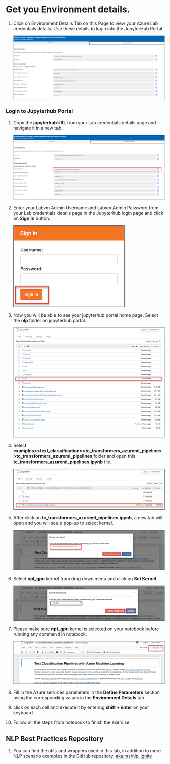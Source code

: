 # Get you Environment details.

1. Click on Environment Details Tab on this Page to view your Azure Lab credentials details. Use these details to login into the JupyterHub Portal.

     ![](images/username.png)
      
      
### Login to Jupyterhub Portal
1. Copy the **jupyterhubURL** from your Lab credentials details page and navigate it in a new tab.

      ![](images/jupyterurl.png)
      
1. Enter your Labvm Admin Username and Labvm Admin Password from your Lab credentials details page in the Jupyterhub login page and click on **Sign In** button.

     ![](images/sign1.png)
     
1. Now you will be able to see your jupyterhub portal home page. Select the **nlp** folder on jupyterhub portal.

     ![](images/nlp.png)
     
1. Select **examples>>text_classification>>tc_transformers_azureml_pipeline>>tc_transformers_azureml_pipelines** folder and open this
**tc_transformers_azureml_pipelines.ipynb** file.

     ![](images/pipeline.png)
     
1. After click on **tc_transformers_azureml_pipelines.ipynb**, a new tab will open and you will see a pop-up to select kernel.
   
   ![](images/popup.png)
     
1. Select **npl_gpu** kernel from drop down menu and click on **Set Kernel**.

    ![](images/nplgpu.png)
     
1. Please make sure **npl_gpu** kernel is selected on your notebook before running any command in notebook.

    ![](images/nplselect.png)   
     
1.  Fill in the Azure services parameters in the **Define Parameters** section using the corresponding values in the **Environment Details** tab.
1. click on each cell and execute it by entering **shift + enter** on your keyboard.

1. Follow all the steps from notebook to finish the exercise.

## NLP Best Practices Repository

1. You can find the utils and wrappers used in this lab, in addition to more NLP scenario examples in the GitHub repository: [aka.ms/nlp_ignite](aka.ms/nlp_ignite)
